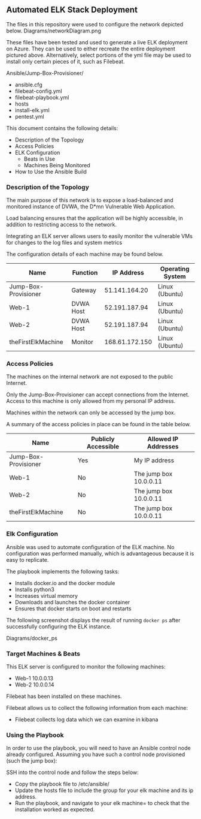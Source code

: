 ## Automated ELK Stack Deployment

The files in this repository were used to configure the network depicted below.
Diagrams/networkDiagram.png

These files have been tested and used to generate a live ELK deployment on Azure. They can be used to either recreate the entire deployment pictured above. Alternatively, select portions of the yml file may be used to install only certain pieces of it, such as Filebeat.

Ansible/Jump-Box-Provisioner/
  - ansible.cfg
  - filebeat-config.yml
  - filebeat-playbook.yml
  - hosts
  - install-elk.yml
  - pentest.yml

This document contains the following details:
- Description of the Topology
- Access Policies
- ELK Configuration
  - Beats in Use
  - Machines Being Monitored
- How to Use the Ansible Build


### Description of the Topology

The main purpose of this network is to expose a load-balanced and monitored instance of DVWA, the D*mn Vulnerable Web Application.

Load balancing ensures that the application will be highly accessible, in addition to restricting access to the network.

Integrating an ELK server allows users to easily monitor the vulnerable VMs for changes to the log files and system metrics

The configuration details of each machine may be found below.

| Name     | Function | IP Address | Operating System |
|----------|----------|------------|------------------|
| Jump-Box-Provisioner | Gateway  | 51.141.164.20 | Linux (Ubuntu) |
| Web-1    | DVWA Host | 52.191.187.94 | Linux (Ubuntu) |
| Web-2    | DVWA Host | 52.191.187.94 | Linux (Ubuntu) |
| theFirstElkMachine | Monitor | 168.61.172.150 | Linux (Ubuntu) |

### Access Policies

The machines on the internal network are not exposed to the public Internet. 

Only the Jump-Box-Provisioner can accept connections from the Internet. Access to this machine is only allowed from my personal IP address.

Machines within the network can only be accessed by the jump box.

A summary of the access policies in place can be found in the table below.

| Name     | Publicly Accessible | Allowed IP Addresses |
|----------|---------------------|----------------------|
| Jump-Box-Provisioner | Yes     |    My IP address     |
| Web-1    |         No          | The jump box 10.0.0.11 |
| Web-2    |         No          | The jump box 10.0.0.11 |
| theFirstElkMachine | No        | The jump box 10.0.0.11 |

### Elk Configuration

Ansible was used to automate configuration of the ELK machine. No configuration was performed manually, which is advantageous because it is easy to replicate.

The playbook implements the following tasks:
- Installs docker.io and the docker module
- Installs python3
- Increases virtual memory
- Downloads and launches the docker container
- Ensures that docker starts on boot and restarts

The following screenshot displays the result of running `docker ps` after successfully configuring the ELK instance.

Diagrams/docker_ps

### Target Machines & Beats
This ELK server is configured to monitor the following machines:
- Web-1 10.0.0.13
- Web-2 10.0.0.14

Filebeat has been installed on these machines.

Filebeat allows us to collect the following information from each machine:
- Filebeat collects log data which we can examine in kibana

### Using the Playbook
In order to use the playbook, you will need to have an Ansible control node already configured. Assuming you have such a control node provisioned (such the jump box): 

SSH into the control node and follow the steps below:
- Copy the playbook file to /etc/ansible/
- Update the hosts file to include the group for your elk machine and its ip address.
- Run the playbook, and navigate to your elk machine= to check that the installation worked as expected.
